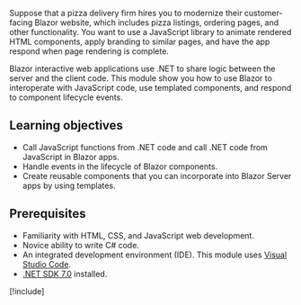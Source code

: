 Suppose that a pizza delivery firm hires you to modernize their customer-facing Blazor website, which includes pizza listings, ordering pages, and other functionality. You want to use a JavaScript library to animate rendered HTML components, apply branding to similar pages, and have the app respond when page rendering is complete.

Blazor interactive web applications use .NET to share logic between the server and the client code. This module show you how to use Blazor to interoperate with JavaScript code, use templated components, and respond to component lifecycle events.

## Learning objectives

- Call JavaScript functions from .NET code and call .NET code from JavaScript in Blazor apps.
- Handle events in the lifecycle of Blazor components.
- Create reusable components that you can incorporate into Blazor Server apps by using templates.

## Prerequisites

- Familiarity with HTML, CSS, and JavaScript web development.
- Novice ability to write C# code.
- An integrated development environment (IDE). This module uses [Visual Studio Code](https://code.visualstudio.com).
- [.NET SDK 7.0](https://dotnet.microsoft.com/download/dotnet/7.0) installed.

[!include[](../../../includes/dotnet7-sdk-version.md)]

